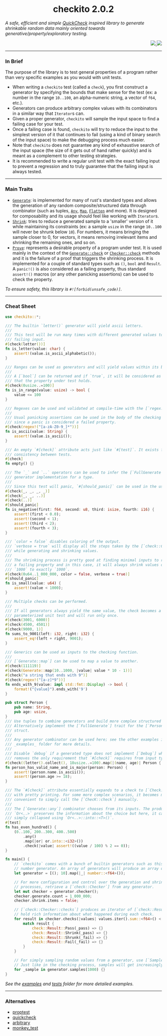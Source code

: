 <div align="center"> <h1> checkito 2.0.2 </h1> </div>

<p align="center">
    <em> 

A safe, efficient and simple [QuickCheck](https://hackage.haskell.org/package/QuickCheck) inspired library to generate shrinkable random data mainly oriented towards generative/property/exploratory testing.
    </em>
</p>

<div align="right">
    <a href="https://github.com/Magicolo/checkito/actions/workflows/test.yml"> <img src="https://github.com/Magicolo/checkito/actions/workflows/test.yml/badge.svg"> </a>
    <a href="https://crates.io/crates/checkito"> <img src="https://img.shields.io/crates/v/checkito.svg"> </a>
</div>

---
### In Brief

The purpose of the library is to test general properties of a program rather than very specific examples as you would with unit tests. 

- When writing a `checkito` test (called a `check`), you first construct a generator by specifying the bounds that make sense for the test (ex: a number in the range `10..100`, an alpha-numeric string, a vector of `f64`, etc.). 
- Generators can produce arbitrary complex values with its combinators in a similar way that `Iterator`s can.
- Given a proper generator, `checkito` will sample the input space to find a failing case for your test.
- Once a failing case is found, `checkito` will try to reduce the input to the simplest version of it that continues to fail (using a kind of binary search of the input space) to make the debugging process much easier.
- Note that `checkito` does not guarantee any kind of exhaustive search of the input space (the size of it gets out of hand rather quickly) and is meant as a complement to other testing strategies.
- It is recommended to write a regular unit test with the exact failing input to prevent a regression and to truly guarantee that the failing input is always tested.

---
### Main Traits
-   [`Generate`](src/generate.rs): is implemented for many of rust's standard types and allows the generation of any random composite/structured data through combinator (such as tuples, [`Any`](src/any.rs), [`Map`](src/map.rs), [`Flatten`](src/flatten.rs) and more). It is designed for composability and its usage should feel like working with `Iterator`s.
-   [`Shrink`](src/shrink.rs): tries to reduce a generated sample to a 'smaller' version of it while maintaining its constraints (ex: a sample `usize` in the range `10..100` will never be shrunk below `10`). For numbers, it means bringing the sample closer to 0, for vectors, it means removing irrelevant items and shrinking the remaining ones, and so on.
-   [`Prove`](src/prove.rs): represents a desirable property of a program under test. It is used mainly in the context of the [`Generate::check`](src/generate.rs) or [`Checker::check`](src/check.rs) methods and it is the failure of a proof that triggers the shrinking process. It is implemented for a couple of standard types such as `()`, `bool` and `Result`. A `panic!()` is also considered as a failing property, thus standard `assert!()` macros (or any other panicking assertions) can be used to check the property.
   
*To ensure safety, this library is `#![forbid(unsafe_code)]`.*

---
### Cheat Sheet

```rust
use checkito::*;

/// The builtin `letter()` generator will yield ascii letters.
///
/// This test will be run many times with different generated values to find a
/// failing input.
#[check(letter())]
fn is_letter(value: char) {
    assert!(value.is_ascii_alphabetic());
}

/// Ranges can be used as generators and will yield values within its bounds.
///
/// A [`bool`] can be returned and if `true`, it will be considered as evidence
/// that the property under test holds.
#[check(0usize..=100)]
fn is_in_range(value: usize) -> bool {
    value <= 100
}

/// Regexes can be used and validated at compile-time with the [`regex!`] macro.
///
/// Usual panicking assertions can be used in the body of the checking function
/// since a panic is considered a failed property.
#[check(regex!("[a-zA-Z0-9_]*"))]
fn is_ascii(value: String) {
    assert!(value.is_ascii());
}

/// An empty `#[check]` attribute acts just like `#[test]`. It exists for
/// consistency between tests.
#[check]
fn empty() {}

/// The `_` and `..` operators can be used to infer the [`FullGenerate`]
/// generator implementation for a type.
///
/// Since this test will panic, `#[should_panic]` can be used in the usual way.
#[check(_, _, _, _)]
#[check(_, _, ..)]
#[check(..)]
#[should_panic]
fn is_negative(first: f64, second: u8, third: isize, fourth: i16) {
    assert!(first < 0.0);
    assert!(second < 1);
    assert!(third < 2);
    assert!(fourth < 3);
}

/// `color = false` disables coloring of the output.
/// `verbose = true` will display all the steps taken by the [`check::Checker`]
/// while generating and shrinking values.
///
/// The shrinking process is pretty good at finding minimal inputs to reproduce
/// a failing property and in this case, it will always shrink values over
/// `1000` to exactly `1000`.
#[check(0u64..1_000_000, color = false, verbose = true)]
#[should_panic]
fn is_small(value: u64) {
    assert!(value < 1000);
}

/// Multiple checks can be performed.
///
/// If all generators always yield the same value, the check becomes a
/// parameterized unit test and will run only once.
#[check(3001, 6000)]
#[check(4500, 4501)]
#[check(9000, 1)]
fn sums_to_9001(left: i32, right: i32) {
    assert_eq!(left + right, 9001);
}

/// Generics can be used as inputs to the checking function.
///
/// [`Generate::map`] can be used to map a value to another.
#[check(111119)]
#[check(Generate::map(10..1000, |value| value * 10 - 1))]
#[check("a string that ends with 9")]
#[check(regex!("[a-z]*9"))]
fn ends_with_9(value: impl std::fmt::Display) -> bool {
    format!("{value}").ends_with('9')
}

pub struct Person {
    pub name: String,
    pub age: usize,
}
/// Use tuples to combine generators and build more complex structured types.
/// Alternatively implement the [`FullGenerate`] trait for the [`Person`]
/// struct.
///
/// Any generator combinator can be used here; see the other examples in the
/// _examples_ folder for more details.
///
/// Disable `debug` if a generated type does not implement [`Debug`] which
/// removes the only requirement that `#[check]` requires from input types.
#[check((letter().collect(), 18usize..=100).map(|(name, age)| Person { name, age }), debug = false)]
fn person_has_valid_name_and_is_major(person: Person) {
    assert!(person.name.is_ascii());
    assert!(person.age >= 18);
}

/// The `#[check]` attribute essentially expands to a check to [`Check::check`]
/// with pretty printing. For some more complex scenarios, it becomes more
/// convenient to simply call the [`ChecK::check`] manually.
///
/// The [`Generate::any`] combinator chooses from its inputs. The produced
/// `Or<..>` preserves the information about the choice but here, it can be
/// simply collapsed using `Or<..>::into::<T>()`.
#[test]
fn has_even_hundred() {
    (0..100, 200..300, 400..500)
        .any()
        .map(|or| or.into::<i32>())
        .check(|value| assert!((value / 100) % 2 == 0));
}

fn main() {
    // `checkito` comes with a bunch of builtin generators such as this generic
    // number generator. An array of generators will produce an array of values.
    let generator = [(); 10].map(|_| number::<f64>());

    // For more configuration and control over the generation and shrinking
    // processes, retrieve a [`check::Checker`] from any generator.
    let mut checker = generator.checker();
    checker.generate.count = 1_000_000;
    checker.shrink.items = false;

    // [`check::Checker::checks`] produces an iterator of [`check::Result`] which
    // hold rich information about what happened during each check.
    for result in checker.checks(|values| values.iter().sum::<f64>() < 1000.0) {
        match result {
            check::Result::Pass(_pass) => {}
            check::Result::Shrink(_pass) => {}
            check::Result::Shrunk(_fail) => {}
            check::Result::Fail(_fail) => {}
        }
    }

    // For simply sampling random values from a generator, use [`Sample::samples`].
    // Just like in the checking process, samples will get increasingly larger.
    for _sample in generator.samples(1000) {}
}
```

_See the [examples](examples/) and [tests](tests/) folder for more detailed examples._

---

### Alternatives
- [proptest](https://crates.io/crates/proptest)
- [quickcheck](https://crates.io/crates/quickcheck)
- [arbitrary](https://crates.io/crates/arbitrary)
- [monkey_test](https://crates.io/crates/monkey_test)

